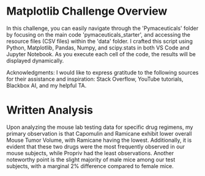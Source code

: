 # Matplotlib Challenge Overview
In this challenge, you can easily navigate through the 'Pymaceuticals' folder by focusing on the main code 'pymaceuticals_starter', and accessing the resource files (CSV files) within the 'data' folder. I crafted this script using Python, Matplotlib, Pandas, Numpy, and scipy.stats in both VS Code and Jupyter Notebook. As you execute each cell of the code, the results will be displayed dynamically.

Acknowledgments:
I would like to express gratitude to the following sources for their assistance and inspiration: Stack Overflow, YouTube tutorials, Blackbox AI, and my helpful TA.

# Written Analysis
Upon analyzing the mouse lab testing data for specific drug regimens, my primary observation is that Capomulin and Ramicane exhibit lower overall Mouse Tumor Volume, with Ramicane having the lowest. Additionally, it is evident that these two drugs were the most frequently observed in our mouse subjects, while Propriv had the least observations. Another noteworthy point is the slight majority of male mice among our test subjects, with a marginal 2% difference compared to female mice.
